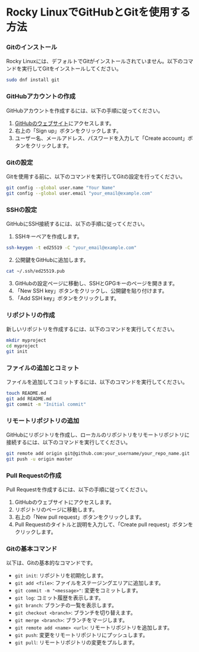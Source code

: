 **Rocky LinuxでGitHubとGitを使用する方法**
=====================================

### Gitのインストール

Rocky Linuxには、デフォルトでGitがインストールされていません。以下のコマンドを実行してGitをインストールしてください。
```bash
sudo dnf install git
```
### GitHubアカウントの作成

GitHubアカウントを作成するには、以下の手順に従ってください。

1. [GitHubのウェブサイト](https://github.com/)にアクセスします。
2. 右上の「Sign up」ボタンをクリックします。
3. ユーザー名、メールアドレス、パスワードを入力して「Create account」ボタンをクリックします。

### Gitの設定

Gitを使用する前に、以下のコマンドを実行してGitの設定を行ってください。
```bash
git config --global user.name "Your Name"
git config --global user.email "your_email@example.com"
```
### SSHの設定

GitHubにSSH接続するには、以下の手順に従ってください。

1. SSHキーペアを作成します。
```bash
ssh-keygen -t ed25519 -C "your_email@example.com"
```
2. 公開鍵をGitHubに追加します。
```bash
cat ~/.ssh/ed25519.pub
```
3. GitHubの設定ページに移動し、SSHとGPGキーのページを開きます。
4. 「New SSH key」ボタンをクリックし、公開鍵を貼り付けます。
5. 「Add SSH key」ボタンをクリックします。

### リポジトリの作成

新しいリポジトリを作成するには、以下のコマンドを実行してください。
```bash
mkdir myproject
cd myproject
git init
```
### ファイルの追加とコミット

ファイルを追加してコミットするには、以下のコマンドを実行してください。
```bash
touch README.md
git add README.md
git commit -m "Initial commit"
```
### リモートリポジトリの追加

GitHubにリポジトリを作成し、ローカルのリポジトリをリモートリポジトリに接続するには、以下のコマンドを実行してください。
```bash
git remote add origin git@github.com:your_username/your_repo_name.git
git push -u origin master
```
### Pull Requestの作成

Pull Requestを作成するには、以下の手順に従ってください。

1. GitHubのウェブサイトにアクセスします。
2. リポジトリのページに移動します。
3. 右上の「New pull request」ボタンをクリックします。
4. Pull Requestのタイトルと説明を入力して、「Create pull request」ボタンをクリックします。

### Gitの基本コマンド

以下は、Gitの基本的なコマンドです。

* `git init`: リポジトリを初期化します。
* `git add <file>`: ファイルをステージングエリアに追加します。
* `git commit -m "<message>"`: 変更をコミットします。
* `git log`: コミット履歴を表示します。
* `git branch`: ブランチの一覧を表示します。
* `git checkout <branch>`: ブランチを切り替えます。
* `git merge <branch>`: ブランチをマージします。
* `git remote add <name> <url>`: リモートリポジトリを追加します。
* `git push`: 変更をリモートリポジトリにプッシュします。
* `git pull`: リモートリポジトリの変更をプルします。